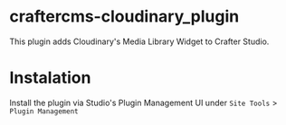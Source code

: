 # craftercms-cloudinary_plugin
This plugin adds Cloudinary's Media Library Widget to Crafter Studio.
# Instalation
Install the plugin via Studio's Plugin Management UI under `Site Tools` > `Plugin Management`